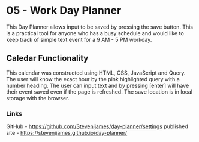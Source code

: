 # 05 - Work Day Planner
This Day Planner allows input to be saved by pressing the save button.
This is a practical tool for anyone who has a busy schedule and would like to keep track of simple text event for a 9 AM - 5 PM workday.

## Caledar Functionality  
This calendar was constructed using HTML, CSS, JavaScript and Query. 
The user will know the exact hour by the pink highlighted query with a number heading.
The user can input text and by pressing [enter] will have their event saved even if the page is refreshed. The save location is in local storage with the browser.

### Links
GitHub - https://github.com/Stevenijames/day-planner/settings
published site - https://stevenijames.github.io/day-planner/